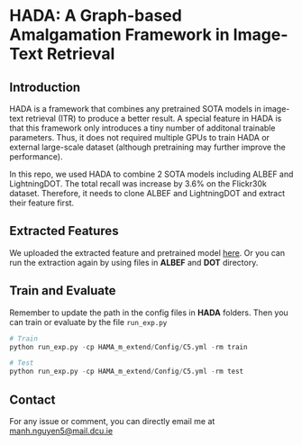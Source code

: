 # HADA: A Graph-based Amalgamation Framework in Image-Text Retrieval

## Introduction
HADA is a framework that combines any pretrained SOTA models in image-text retrieval (ITR) to produce a better result. A special feature in HADA is that this framework only introduces a tiny number of additonal trainable parameters. Thus, it does not required multiple GPUs to train HADA or external large-scale dataset (although pretraining may further improve the performance).

In this repo, we used HADA to combine 2 SOTA models including ALBEF and LightningDOT. The total recall was increase by 3.6% on the Flickr30k dataset. Therefore, it needs to clone ALBEF and LightningDOT and extract their feature first.

## Extracted Features
We uploaded the extracted feature and pretrained model [here](https://drive.google.com/drive/folders/13NnWfIa_1HAcWbRn5_R9Nkibnq6zKN0G?usp=sharing). Or you can run the extraction again by using files in **ALBEF** and **DOT** directory.

## Train and Evaluate
Remember to update the path in the config files in **HADA** folders. Then you can train or evaluate by the file `run_exp.py`

```python
# Train
python run_exp.py -cp HAMA_m_extend/Config/C5.yml -rm train

# Test
python run_exp.py -cp HAMA_m_extend/Config/C5.yml -rm test
```

## Contact
For any issue or comment, you can directly email me at manh.nguyen5@mail.dcu.ie